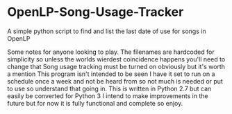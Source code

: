 # OpenLP-Song-Usage-Tracker
A simple python script to find and list the last date of use for songs in OpenLP

Some notes for anyone looking to play.
The filenames are hardcoded for simplicity so unless the worlds wierdest coincidence happens you'll need to change that
Song usage tracking must be turned on obviously but it's worth a mention
This program isn't intended to be seen I have it set to run on a schedule once a week and not be heard from so not much is needed or put to use so understand that going in.
This is written in Python 2.7 but can easily be converted for Python 3
I intend to make improvements in the future but for now it is fully functional and complete so enjoy. 
